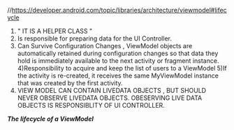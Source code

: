 //https://developer.android.com/topic/libraries/architecture/viewmodel#lifecycle

1) " IT IS A HELPER CLASS " 
2) Is responsible for preparing data for the UI Controller.
3) Can Survive Configuration Changes , ViewModel objects are automatically retained during configuration changes so that data they hold is immediately available to the next activity or fragment instance.
4)Responsibility to acquire and keep the list of users to a ViewModel
5)If the activity is re-created, it receives the same MyViewModel instance that was created by the first activity.
6) VIEW MODEL CAN CONTAIN LIVEDATA OBJECTS , BUT SHOULD NEVER OBSERVE LIVEDATA OBJECTS. OBESERVING LIVE DATA OBJECTS IS
RESPONSIBLITY OF UI CONTROLLER.

***The lifecycle of a ViewModel***
